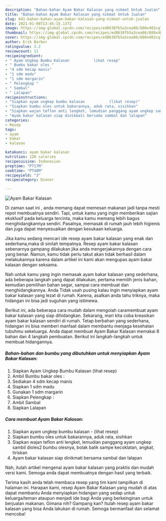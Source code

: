 ```yaml
---
description: "Bahan-bahan Ayam Bakar Kalasan yang nikmat Untuk Jualan"
title: "Bahan-bahan Ayam Bakar Kalasan yang nikmat Untuk Jualan"
slug: 641-bahan-bahan-ayam-bakar-kalasan-yang-nikmat-untuk-jualan
date: 2021-01-08T13:45:15.137Z
image: https://img-global.cpcdn.com/recipes/ed8638fb5a3cea86/680x482cq70/ayam-bakar-kalasan-foto-resep-utama.jpg
thumbnail: https://img-global.cpcdn.com/recipes/ed8638fb5a3cea86/680x482cq70/ayam-bakar-kalasan-foto-resep-utama.jpg
cover: https://img-global.cpcdn.com/recipes/ed8638fb5a3cea86/680x482cq70/ayam-bakar-kalasan-foto-resep-utama.jpg
author: Erik Barber
ratingvalue: 3.2
reviewcount: 11
recipeingredient:
- " Ayam Ungkep Bumbu Kalasan           lihat resep"
- " Bumbu bakar oles "
- "4 sdm kecap manis"
- "1 sdm madu"
- "1 sdm margarin"
- " Pelengkap "
- " Sambal"
- " Lalapan"
recipeinstructions:
- "Siapkan ayam ungkep bumbu kalasan           (lihat resep)"
- "Siapkan bumbu oles untuk bakarannya, aduk rata, sisihkan"
- "Siapkan wajan teflon anti lengket, lemudian panggang ayam ungkep sambil dioles2 bumbu olesnya, bolak balik sampe kecoklatan, angkat, tiriskan"
- "Ayam bakar kalasan siap dinikmati bersama sambal dan lalapan"
categories:
- Resep
tags:
- ayam
- bakar
- kalasan

katakunci: ayam bakar kalasan 
nutrition: 128 calories
recipecuisine: Indonesian
preptime: "PT17M"
cooktime: "PT48M"
recipeyield: "3"
recipecategory: Dinner

---
```



![Ayam Bakar Kalasan](https://img-global.cpcdn.com/recipes/ed8638fb5a3cea86/680x482cq70/ayam-bakar-kalasan-foto-resep-utama.jpg)

Di zaman  saat ini , anda memang dapat memesan makanan jadi tanpa mesti repot membuatnya sendiri. Tapi, untuk kamu yang ingin memberikan sajian eksklusif pada keluarga tercinta, maka kamu memang lebih bagus menghidangkannya sendiri. Pasalnya, memasak di rumah jauh lebih higienis dan juga dapat menyesuaikan dengan kesukaan keluarga.

Jika kamu sedang mencari ide resep ayam bakar kalasan yang enak dan sederhana,maka di sinilah tempatnya. Resep ayam bakar kalasan  sebenarnya gampang dilakukan jika anda mengerjakannya dengan cara yang benar. Namun, kamu tidak perlu takut akan tidak berhasil dalam melakukannya 
karena dalam artikel ini kami akan mengupas ayam bakar kalasan dengan seksama.  



Nah untuk kamu yang ingin memasak ayam bakar kalasan yang sederhana, ada beberapa langkah yang dapat dilakukan, pertama memilih jenis bahan, kemudian pemilihan bahan segar, sampai cara membuat dan menghidangkannya. Anda Tidak usah pusing kalau ingin menyiapkan ayam bakar kalasan yang lezat di rumah. Karena, asalkan anda  tahu triknya, maka hidangan ini bisa jadi suguhan yang istimewa.

Berikut ini, ada beberapa cara mudah dalam mengolah caramembuat ayam bakar kalasan yang siap dihidangkan. Sekarang, mari kita coba kreasikan ayam bakar kalasan sendiri di rumah. Tetap berbahan yang sederhana, hidangan ini bisa memberi manfaat dalam membantu menjaga kesehatan tubuhmu sekeluarga. Anda dapat membuat Ayam Bakar Kalasan memakai 8 bahan dan 4 langkah pembuatan. Berikut ini langkah-langkah untuk membuat hidangannya.

<!--inarticleads1-->

##### Bahan-bahan dan bumbu yang dibutuhkan untuk menyiapkan Ayam Bakar Kalasan:

1. Siapkan  Ayam Ungkep Bumbu Kalasan           (lihat resep)
1. Ambil  Bumbu bakar oles :
1. Sediakan 4 sdm kecap manis
1. Siapkan 1 sdm madu
1. Gunakan 1 sdm margarin
1. Siapkan  Pelengkap :
1. Ambil  Sambal
1. Siapkan  Lalapan




<!--inarticleads2-->

##### Cara membuat Ayam Bakar Kalasan:

1. Siapkan ayam ungkep bumbu kalasan -           (lihat resep)
1. Siapkan bumbu oles untuk bakarannya, aduk rata, sisihkan
1. Siapkan wajan teflon anti lengket, lemudian panggang ayam ungkep sambil dioles2 bumbu olesnya, bolak balik sampe kecoklatan, angkat, tiriskan
1. Ayam bakar kalasan siap dinikmati bersama sambal dan lalapan




Nah, itulah artikel mengenai  ayam bakar kalasan  yang praktis dan mudah versi kami. Semoga anda dapat membuatnya dengan hasil yang terbaik. 

Terima kasih anda telah membaca resep yang tim kami tampilkan di halaman ini. Harapan kami, resep  Ayam Bakar Kalasan yang mudah di atas dapat membantu Anda menyiapkan hidangan yang sedap untuk keluarga/teman ataupun menjadi ide bagi Anda yang berkeinginan untuk berjualan makanan. Gimana nih? Gampang kan? Itulah resep ayam bakar kalasan yang bisa Anda lakukan di rumah. Semoga bermanfaat dan selamat mencoba!

